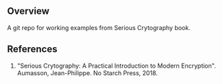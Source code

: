 ## Overview
A git repo for working examples from Serious Crytography book.

## References
1. "Serious Crytography: A Practical Introduction to Modern Encryption". Aumasson, Jean-Philippe. No Starch Press, 2018.
